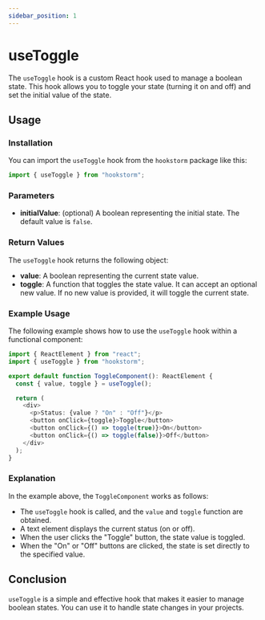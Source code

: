 ```yaml
---
sidebar_position: 1
---
```


# useToggle

The `useToggle` hook is a custom React hook used to manage a boolean state. This hook allows you to toggle your state (turning it on and off) and set the initial value of the state.

## Usage

### Installation

You can import the `useToggle` hook from the `hookstorm` package like this:

```typescript
import { useToggle } from "hookstorm";
```

### Parameters

- **initialValue**: (optional) A boolean representing the initial state. The default value is `false`.

### Return Values

The `useToggle` hook returns the following object:

- **value**: A boolean representing the current state value.
- **toggle**: A function that toggles the state value. It can accept an optional new value. If no new value is provided, it will toggle the current state.

### Example Usage

The following example shows how to use the `useToggle` hook within a functional component:

```typescript
import { ReactElement } from "react";
import { useToggle } from "hookstorm";

export default function ToggleComponent(): ReactElement {
  const { value, toggle } = useToggle();

  return (
    <div>
      <p>Status: {value ? "On" : "Off"}</p>
      <button onClick={toggle}>Toggle</button>
      <button onClick={() => toggle(true)}>On</button>
      <button onClick={() => toggle(false)}>Off</button>
    </div>
  );
}
```

### Explanation

In the example above, the `ToggleComponent` works as follows:

- The `useToggle` hook is called, and the `value` and `toggle` function are obtained.
- A text element displays the current status (on or off).
- When the user clicks the "Toggle" button, the state value is toggled.
- When the "On" or "Off" buttons are clicked, the state is set directly to the specified value.

## Conclusion

`useToggle` is a simple and effective hook that makes it easier to manage boolean states. You can use it to handle state changes in your projects.
